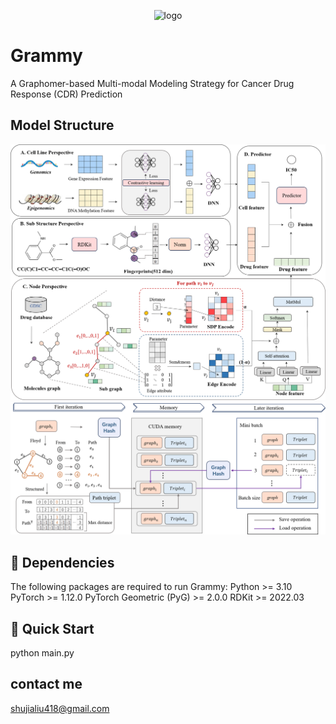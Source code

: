 <p align="center">
  <img src="./pic/logo.png" alt="logo" width="50%">
</p>

# Grammy
A Graphomer-based Multi-modal Modeling Strategy for Cancer Drug Response (CDR) Prediction

## Model Structure
![Grammy Architecture](./pic/pic1.png)
![SOLL Structure](./pic/pic2.png)

## 🔧 Dependencies
The following packages are required to run Grammy:
Python >= 3.10
PyTorch >= 1.12.0
PyTorch Geometric (PyG) >= 2.0.0
RDKit >= 2022.03

## 🚀 Quick Start
python main.py

## contact me
shujialiu418@gmail.com